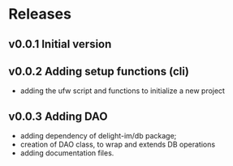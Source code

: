 # Releases

## v0.0.1 Initial version

## v0.0.2 Adding setup functions (cli)
- adding the ufw script and functions to initialize a new project


## v0.0.3 Adding DAO    
- adding dependency of delight-im/db package;
- creation of DAO class, to wrap and extends DB operations
- adding documentation files.

